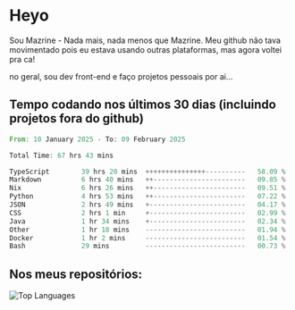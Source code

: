 # Heyo

Sou Mazrine - Nada mais, nada menos que Mazrine.
Meu github não tava movimentado pois eu estava usando outras plataformas, mas agora voltei pra ca!

no geral, sou dev front-end e faço projetos pessoais por ai...


## Tempo codando nos últimos 30 dias (incluindo projetos fora do github)
<!--START_SECTION:waka-->

```rust
From: 10 January 2025 - To: 09 February 2025

Total Time: 67 hrs 43 mins

TypeScript        39 hrs 20 mins  +++++++++++++++----------   58.09 %
Markdown          6 hrs 40 mins   ++-----------------------   09.85 %
Nix               6 hrs 26 mins   ++-----------------------   09.51 %
Python            4 hrs 53 mins   ++-----------------------   07.22 %
JSON              2 hrs 49 mins   +------------------------   04.17 %
CSS               2 hrs 1 min     +------------------------   02.99 %
Java              1 hr 34 mins    +------------------------   02.34 %
Other             1 hr 18 mins    -------------------------   01.94 %
Docker            1 hr 2 mins     -------------------------   01.54 %
Bash              29 mins         -------------------------   00.73 %
```

<!--END_SECTION:waka-->

<!--
**Mazrine/Mazrine** is a ✨ _special_ ✨ repository because its `README.md` (this file) appears on your GitHub profile.

Here are some ideas to get you started:

- 🔭 I’m currently working on ...
- 🌱 I’m currently learning ...
- 👯 I’m looking to collaborate on ...
- 🤔 I’m looking for help with ...
- 💬 Ask me about ...
- 📫 How to reach me: ...
- 😄 Pronouns: ...
- ⚡ Fun fact: ...
-->


## Nos meus repositórios:

![Top Languages](https://github-readme-stats.vercel.app/api/top-langs/?username=mazrine&theme=tokyonight&layout=donut&langs_count=10&locale=pt-br)
